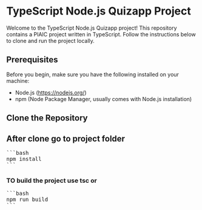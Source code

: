 # TypeScript Node.js Quizapp Project

Welcome to the TypeScript Node.js Quizapp project! This repository contains a PIAIC  project written in TypeScript. Follow the instructions below to clone and run the project locally.

## Prerequisites

Before you begin, make sure you have the following installed on your machine:

- Node.js (https://nodejs.org/)
- npm (Node Package Manager, usually comes with Node.js installation)

## Clone the Repository

## After clone go to project folder

<pre>
```bash
npm install
```
</pre>

### TO build the project use tsc or

<pre>
```bash
npm run build
```
</pre>
